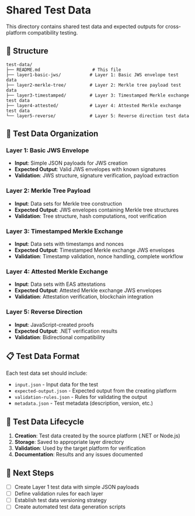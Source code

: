 # Shared Test Data

This directory contains shared test data and expected outputs for cross-platform compatibility testing.

## 📁 Structure

```
test-data/
├── README.md                    # This file
├── layer1-basic-jws/           # Layer 1: Basic JWS envelope test data
├── layer2-merkle-tree/         # Layer 2: Merkle tree payload test data
├── layer3-timestamped/         # Layer 3: Timestamped Merkle exchange test data
├── layer4-attested/            # Layer 4: Attested Merkle exchange test data
└── layer5-reverse/             # Layer 5: Reverse direction test data
```

## 🧪 Test Data Organization

### Layer 1: Basic JWS Envelope
- **Input**: Simple JSON payloads for JWS creation
- **Expected Output**: Valid JWS envelopes with known signatures
- **Validation**: JWS structure, signature verification, payload extraction

### Layer 2: Merkle Tree Payload
- **Input**: Data sets for Merkle tree construction
- **Expected Output**: JWS envelopes containing Merkle tree structures
- **Validation**: Tree structure, hash computations, root verification

### Layer 3: Timestamped Merkle Exchange
- **Input**: Data sets with timestamps and nonces
- **Expected Output**: Timestamped Merkle exchange JWS envelopes
- **Validation**: Timestamp validation, nonce handling, complete workflow

### Layer 4: Attested Merkle Exchange
- **Input**: Data sets with EAS attestations
- **Expected Output**: Attested Merkle exchange JWS envelopes
- **Validation**: Attestation verification, blockchain integration

### Layer 5: Reverse Direction
- **Input**: JavaScript-created proofs
- **Expected Output**: .NET verification results
- **Validation**: Bidirectional compatibility

## 📋 Test Data Format

Each test data set should include:
- `input.json` - Input data for the test
- `expected-output.json` - Expected output from the creating platform
- `validation-rules.json` - Rules for validating the output
- `metadata.json` - Test metadata (description, version, etc.)

## 🔄 Test Data Lifecycle

1. **Creation**: Test data created by the source platform (.NET or Node.js)
2. **Storage**: Saved to appropriate layer directory
3. **Validation**: Used by the target platform for verification
4. **Documentation**: Results and any issues documented

## 🚀 Next Steps

- [ ] Create Layer 1 test data with simple JSON payloads
- [ ] Define validation rules for each layer
- [ ] Establish test data versioning strategy
- [ ] Create automated test data generation scripts 